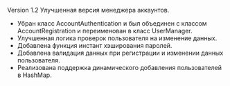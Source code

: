 Version 1.2
Улучшенная версия менеджера аккаунтов.

- Убран класс AccountAuthentication и был объединен с классом AccountRegistration и переименован в класс UserManager.
- Улучшенная логика проверок пользователя на изменение данных.
- Добавлена функция инстант хэширования паролей.
- Добавлена валидация данных при регистрации и изменении данных пользователя.
- Реализована поддержка динамического добавления пользователей в HashMap.
